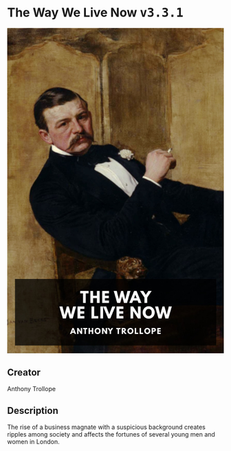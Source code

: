 
# The Way We Live Now <kbd>v3.3.1</kbd>

<center>
  <img src="./cover-1024.jpg"/>
</center>

## Creator
Anthony Trollope

## Description
The rise of a business magnate with a suspicious background creates ripples among society and affects the fortunes of several young men and women in London.
